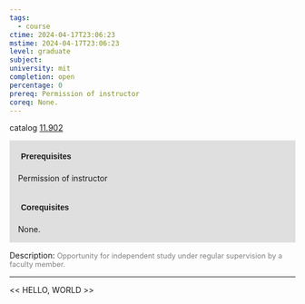 ```yaml
---
tags:
  - course
ctime: 2024-04-17T23:06:23
mstime: 2024-04-17T23:06:23
level: graduate
subject: 
university: mit
completion: open
percentage: 0
prereq: Permission of instructor
coreq: None.
---
```


catalog [11.902](http://student.mit.edu/catalog/m11c.html#11.902)

<span style="display: block; padding: 15px; background-color: rgb(100, 100, 100, 0.2);"><font id="m_prereq622_0" style="display: block; font-family: Arial, sans-serif; font-weight: bold; padding: 5px">Prerequisites</font><br><span id="prereq622_0">Permission of instructor</span></span>
<span style="display: block; padding: 15px; background-color: rgb(100, 100, 100, 0.2);"><font id="m_coreq622_0" style="display: block; font-family: Arial, sans-serif; font-weight: bold; padding: 5px">Corequisites</font><br><span id="coreq622_0">None.</span></span>

<font style="">Description:</font>
<font style="color: grey; font-size: 0.8rem;">Opportunity for independent study under regular supervision by a faculty member.</font>



---

<< HELLO, WORLD >>
